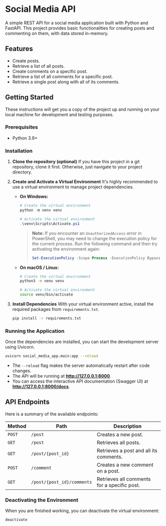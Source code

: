 # Social Media API

A simple REST API for a social media application built with Python and FastAPI. This project provides basic functionalities for creating posts and commenting on them, with data stored in-memory.

## Features
- Create posts.
- Retrieve a list of all posts.
- Create comments on a specific post.
- Retrieve a list of all comments for a specific post.
- Retrieve a single post along with all of its comments.

## Getting Started

These instructions will get you a copy of the project up and running on your local machine for development and testing purposes.

### Prerequisites
- Python 3.9+

### Installation

1.  **Clone the repository (optional)**
    If you have this project in a git repository, clone it first. Otherwise, just navigate to your project directory.

2.  **Create and Activate a Virtual Environment**
    It's highly recommended to use a virtual environment to manage project dependencies.

    -   **On Windows:**
        ```powershell
        # Create the virtual environment
        python -m venv venv

        # Activate the virtual environment
        .\venv\Scripts\Activate.ps1
        ```
        > **Note:** If you encounter an `UnauthorizedAccess` error in PowerShell, you may need to change the execution policy for the current process. Run the following command and then try activating the environment again:
        > ```powershell
        > Set-ExecutionPolicy -Scope Process -ExecutionPolicy Bypass
        > ```

    -   **On macOS / Linux:**
        ```bash
        # Create the virtual environment
        python3 -m venv venv

        # Activate the virtual environment
        source venv/bin/activate
        ```

3.  **Install Dependencies**
    With your virtual environment active, install the required packages from `requirements.txt`.
    ```bash
    pip install -r requirements.txt
    ```

### Running the Application

Once the dependencies are installed, you can start the development server using Uvicorn.

```bash
uvicorn social_media_app.main:app --reload
```
- The `--reload` flag makes the server automatically restart after code changes.
- The API will be running at **http://127.0.0.1:8000**.
- You can access the interactive API documentation (Swagger UI) at **http://127.0.0.1:8000/docs**.

## API Endpoints

Here is a summary of the available endpoints:

| Method | Path                       | Description                                |
|--------|----------------------------|--------------------------------------------|
| `POST` | `/post`                    | Creates a new post.                        |
| `GET`  | `/post`                    | Retrieves all posts.                       |
| `GET`  | `/post/{post_id}`          | Retrieves a post and all its comments.     |
| `POST` | `/comment`                 | Creates a new comment on a post.           |
| `GET`  | `/post/{post_id}/comments` | Retrieves all comments for a specific post.|

### Deactivating the Environment
When you are finished working, you can deactivate the virtual environment:
```bash
deactivate
```